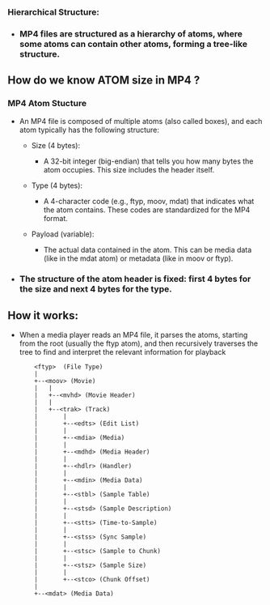 ### Hierarchical Structure:
- ### MP4 files are structured as a hierarchy of atoms, where some atoms can contain other atoms, forming a tree-like structure. 

## How do we know ATOM size in MP4 ?
### MP4 Atom Stucture
- An MP4 file is composed of multiple atoms (also called boxes), and each atom typically has the following structure:
   - Size (4 bytes):
      - A 32-bit integer (big-endian) that tells you how many bytes the atom occupies. This size includes the header itself.
    
   - Type (4 bytes):
      - A 4-character code (e.g., ftyp, moov, mdat) that indicates what the atom contains. These codes are standardized for the MP4 format.
    
   - Payload (variable):
      - The actual data contained in the atom. This can be media data (like in the mdat atom) or metadata (like in moov or ftyp).
- ### The structure of the atom header is fixed: first 4 bytes for the size and next 4 bytes for the type.

## How it works:
- When a media player reads an MP4 file, it parses the atoms, starting from the root (usually the ftyp atom), and then recursively traverses the tree to find and interpret the relevant information for playback
   ```
       <ftyp>  (File Type)
       |
       +--<moov> (Movie)
       |   |
       |   +--<mvhd> (Movie Header)
       |   |
       |   +--<trak> (Track)
       |       |
       |       +--<edts> (Edit List)
       |       |
       |       +--<mdia> (Media)
       |       |
       |       +--<mdhd> (Media Header)
       |       |
       |       +--<hdlr> (Handler)
       |       |
       |       +--<mdin> (Media Data)
       |       |
       |       +--<stbl> (Sample Table)
       |       |
       |       +--<stsd> (Sample Description)
       |       |
       |       +--<stts> (Time-to-Sample)
       |       |
       |       +--<stss> (Sync Sample)
       |       |
       |       +--<stsc> (Sample to Chunk)
       |       |
       |       +--<stsz> (Sample Size)
       |       |
       |       +--<stco> (Chunk Offset)
       |
       +--<mdat> (Media Data)
   ```
